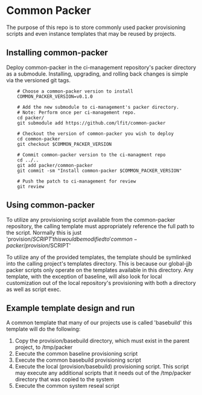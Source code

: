# Common Packer

The purpose of this repo is to store commonly used packer provisioning scripts
and even instance templates that may be reused by projects.

## Installing common-packer

Deploy common-packer in the ci-management repository's packer directory as a
submodule. Installing, upgrading, and rolling back changes is simple via the
versioned git tags.

```
    # Choose a common-packer version to install
    COMMON_PACKER_VERSION=v0.1.0

    # Add the new submodule to ci-management's packer directory.
    # Note: Perform once per ci-management repo.
    cd packer/
    git submodule add https://github.com/lfit/common-packer

    # Checkout the version of common-packer you wish to deploy
    cd common-packer
    git checkout $COMMON_PACKER_VERSION

    # Commit common-packer version to the ci-managment repo
    cd ../..
    git add packer/common-packer
    git commit -sm "Install common-packer $COMMON_PACKER_VERSION"

    # Push the patch to ci-management for review
    git review
```

## Using common-packer

To utilize any provisioning script available from the common-packer repository,
the calling template must appropriately reference the full path to the script.
Normally this is just 'provision/$SCRIPT' this would be modified to
'common-packer/provision/$SCRIPT'

To utilize any of the provided templates, the template should be symlinked into
the calling project's templates directory. This is because our global-jjb packer
scripts only operate on the templates available in this directory. Any template,
with the exception of baseline, will also look for local customization out of
the local repository's provisioning with both a directory as well as script
exec.

## Example template design and run

A common template that many of our projects use is called 'basebuild' this
template will do the following:

1. Copy the provision/basebuild directory, which must exist in the parent
   project, to /tmp/packer
2. Execute the common baseline provisioning script
3. Execute the common basebuild provisioning script
4. Execute the local (provision/basebuild) provisioning script. This script may
   execute any additional scripts that it needs out of the /tmp/packer directory
   that was copied to the system
5. Execute the common system reseal script

